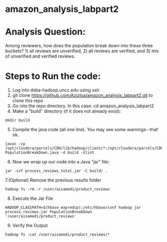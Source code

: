 # amazon_analysis_labpart2
# Analysis Question:

Among reviewers, how does the population break down into these three buckets?  1) all reviews are unverified, 2) all reviews are verified, and 3) mix of unverified and verified reviews.

# Steps to Run the code:
1. Log into dsba-hadoop.uncc.edu using ssh
2. git clone https://github.com/AzizIsa/amazon_analysis_labpart2.git to clone this repo
3. Go into the repo directory. In this case: cd amazon_analysis_labpart2
4. Make a "build" directory (if it does not already exist): 
``` text
mkdir build
```
5. Compile the java code (all one line). You may see some warnings--that' ok.
``` text
javac -cp /opt/cloudera/parcels/CDH/lib/hadoop/client/*:/opt/cloudera/parcels/CDH/lib/hbase/* PopulationBreakDown.java -d build -Xlint
```
6. Now we wrap up our code into a Java "jar" file: 
``` text
jar -cvf process_reviews_total.jar -C build/ .
```

7.(Optional) Remove the previous results folder
``` text
hadoop fs -rm -r /user/aisamedi/product_reviews
```
8. Execute the Jar File
``` text
HADOOP_CLASSPATH=$(hbase mapredcp):/etc/hbase/conf hadoop jar process_reviews.jar PopulationBreakDown '/user/aisamedi/product_reviews'
```
9. Verify the Output
``` text
hadoop fs -cat /user/aisamedi/product_reviews/*
```
